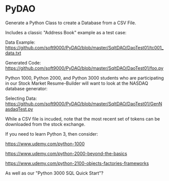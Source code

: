 # PyDAO
Generate a Python Class to create a Database from a CSV File.

Includes a classic "Address Book" example as a test case:

Data Example: https://github.com/soft9000/PyDAO/blob/master/SqltDAO/DaoTest01/tc001_data.txt

Generated Code: https://github.com/soft9000/PyDAO/blob/master/SqltDAO/DaoTest01/foo.py

Python 1000, Python 2000, and Python 3000 students who are 
participating in our Stock Market Resume-Builder will want 
to look at the NASDAQ database generator:

Selecting Data: https://github.com/soft9000/PyDAO/blob/master/SqltDAO/DaoTest01/GenNasdaqTest.py

While a CSV file is incuded, note that the most recent set of tokens 
can be downloaded from the stock exchange.

If you need to learn Python 3, then consider:

https://www.udemy.com/python-1000

https://www.udemy.com/python-2000-beyond-the-basics

https://www.udemy.com/python-2100-objects-factories-frameworks


As well as our "Python 3000 SQL Quick Start"?


